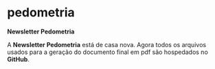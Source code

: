 pedometria
==========

**Newsletter Pedometria**

A **Newsletter Pedometria** está de casa nova. Agora todos os arquivos usados para a geração do documento final em pdf são hospedados no **GitHub**.
